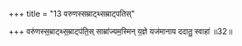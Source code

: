+++
title = "13 वरुणस्सम्राट्थ्सम्राट्पतिस्"

+++
वरु॑णस्स॒म्राट्थ्स॒म्राट्प॑ति॒स् साम्रा॑ज्यम॒स्मिन् य॒ज्ञे यज॑मानाय ददातु॒ स्वाहा॑ ॥32॥  
